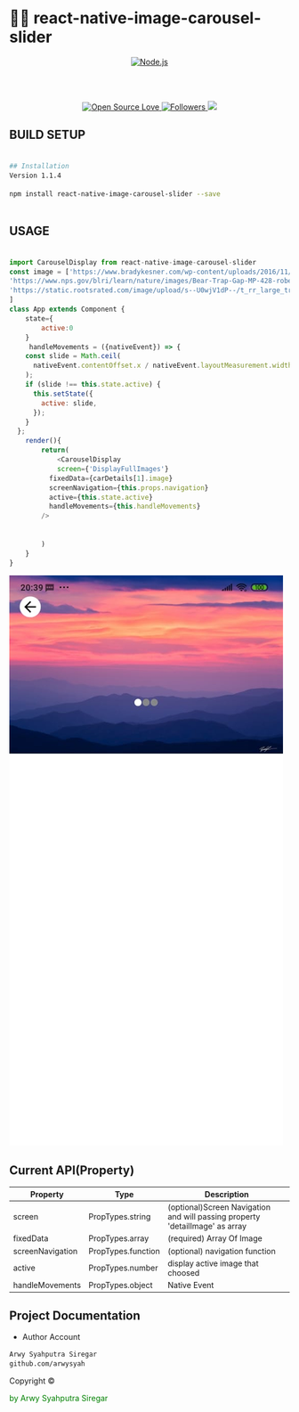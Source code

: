 
# 👨‍💻 react-native-image-carousel-slider



<p align="center">
  <a href="https://reactjs.org/">
    <img
      alt="Node.js"
      src="https://i.udemycdn.com/course/750x422/1049092_8c52_2.jpg"
      width="460"
    />
  </a>
</p>

</h1>

<br/>



<br/>









<p align="center">
 
  </a>
  <a href="#">
    <img title="Open Source Love" src="https://badges.frapsoft.com/os/v1/open-source.svg?v=102">
  </a>
  <a href="https://github.com/iyansr?tab=followers">
    <img title="Followers" src="https://img.shields.io/github/followers/arwysyah?style=social">
  </a>
  <a href="https://github.com/prettier/prettier"><img src="https://img.shields.io/badge/styled_with-prettier-ff69b4.svg"></a>

 
</p>


## BUILD SETUP
```bash

## Installation
Version 1.1.4

npm install react-native-image-carousel-slider --save



```


## USAGE
```js

import CarouselDisplay from react-native-image-carousel-slider
const image = ['https://www.bradykesner.com/wp-content/uploads/2016/11/clingmans-dome-sunset-smoky-mountain-national-park-1030x687.jpg',
'https://www.nps.gov/blri/learn/nature/images/Bear-Trap-Gap-MP-428-robert-Stevens-web.jpg?maxwidth=1200&maxheight=1200&autorotate=false',
'https://static.rootsrated.com/image/upload/s--U0wjV1dP--/t_rr_large_traditional/kzw1j2a9jcad36x6ytof.jpg'
]
class App extends Component {
    state={
        active:0
    }
     handleMovements = ({nativeEvent}) => {
    const slide = Math.ceil(
      nativeEvent.contentOffset.x / nativeEvent.layoutMeasurement.width,
    );
    if (slide !== this.state.active) {
      this.setState({
        active: slide,
      });
    }
  };
    render(){
        return(
            <CarouselDisplay 
            screen={'DisplayFullImages'} 
          fixedData={carDetails[1].image}
          screenNavigation={this.props.navigation}
          active={this.state.active}
          handleMovements={this.handleMovements}
        />

       
        )
    }
}
```
<img src="screen.jpeg" alt="Girl in a jacket">


## Current API(Property)
Property | Type | Description
------------ | ------------- | -------------
screen | PropTypes.string | (optional)Screen Navigation and will passing property 'detailImage' as array
fixedData | PropTypes.array | (required) Array Of Image
screenNavigation| PropTypes.function | (optional) navigation function
active | PropTypes.number| display active image that choosed
handleMovements | PropTypes.object | Native Event



##  Project Documentation


- Author Account

```bash
Arwy Syahputra Siregar
github.com/arwysyah

```
<p > Copyright ©</p> <p style="color:green;">by Arwy Syahputra Siregar</p>
